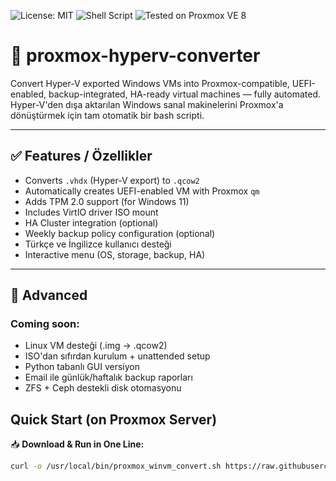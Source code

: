 ![License: MIT](https://img.shields.io/badge/License-MIT-green.svg)
![Shell Script](https://img.shields.io/badge/language-bash-blue)
![Tested on Proxmox VE 8](https://img.shields.io/badge/Tested%20on-Proxmox%20VE%208.x-orange)

# 🧠 proxmox-hyperv-converter

Convert Hyper-V exported Windows VMs into Proxmox-compatible, UEFI-enabled, backup-integrated, HA-ready virtual machines — fully automated.  
Hyper-V'den dışa aktarılan Windows sanal makinelerini Proxmox'a dönüştürmek için tam otomatik bir bash scripti.

---

## ✅ Features / Özellikler

- Converts `.vhdx` (Hyper-V export) to `.qcow2`
- Automatically creates UEFI-enabled VM with Proxmox `qm`
- Adds TPM 2.0 support (for Windows 11)
- Includes VirtIO driver ISO mount
- HA Cluster integration (optional)
- Weekly backup policy configuration (optional)
- Türkçe ve İngilizce kullanıcı desteği
- Interactive menu (OS, storage, backup, HA)

---

## 🧱 Advanced

### Coming soon:
- Linux VM desteği (.img → .qcow2)
- ISO'dan sıfırdan kurulum + unattended setup
- Python tabanlı GUI versiyon
- Email ile günlük/haftalık backup raporları
- ZFS + Ceph destekli disk otomasyonu


## Quick Start (on Proxmox Server)

📥 **Download & Run in One Line:**

```bash
curl -o /usr/local/bin/proxmox_winvm_convert.sh https://raw.githubusercontent.com/cemal-demirci/proxmox-hyperv-converter/main/proxmox_winvm_convert.sh && chmod +x /usr/local/bin/proxmox_winvm_convert.sh && proxmox_winvm_convert.sh
